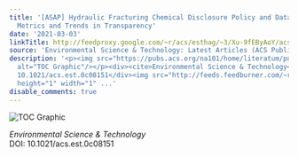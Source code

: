 ```yaml
---
title: '[ASAP] Hydraulic Fracturing Chemical Disclosure Policy and Data Analysis:
  Metrics and Trends in Transparency'
date: '2021-03-03'
linkTitle: http://feedproxy.google.com/~r/acs/esthag/~3/Xu-9fEByAoY/acs.est.0c08151
source: 'Environmental Science & Technology: Latest Articles (ACS Publications)'
description: '<p><img src="https://pubs.acs.org/na101/home/literatum/publisher/achs/journals/content/esthag/0/esthag.ahead-of-print/acs.est.0c08151/20210303/images/medium/es0c08151_0009.gif"
  alt="TOC Graphic"/></p><div><cite>Environmental Science & Technology</cite></div><div>DOI:
  10.1021/acs.est.0c08151</div><img src="http://feeds.feedburner.com/~r/acs/esthag/~4/Xu-9fEByAoY"
  height="1" width="1" ...'
disable_comments: true
---
```

<p><img src="https://pubs.acs.org/na101/home/literatum/publisher/achs/journals/content/esthag/0/esthag.ahead-of-print/acs.est.0c08151/20210303/images/medium/es0c08151_0009.gif" alt="TOC Graphic"/></p><div><cite>Environmental Science & Technology</cite></div><div>DOI: 10.1021/acs.est.0c08151</div><img src="http://feeds.feedburner.com/~r/acs/esthag/~4/Xu-9fEByAoY" height="1" width="1" ...